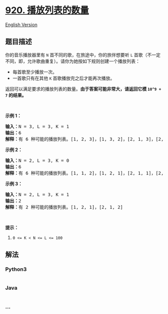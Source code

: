 # [920. 播放列表的数量](https://leetcode-cn.com/problems/number-of-music-playlists)

[English Version](https://github.com/yanglr/leetcode-ac/blob/master/assets/0900-0999/0920.Number%20of%20Music%20Playlists/README_EN.md)

## 题目描述

<!-- 这里写题目描述 -->

<p>你的音乐播放器里有&nbsp;<code>N</code>&nbsp;首不同的歌，在旅途中，你的旅伴想要听 <code>L</code>&nbsp;首歌（不一定不同，即，允许歌曲重复）。请你为她按如下规则创建一个播放列表：</p>

<ul>
	<li>每首歌至少播放一次。</li>
	<li>一首歌只有在其他 <code>K</code> 首歌播放完之后才能再次播放。</li>
</ul>

<p>返回可以满足要求的播放列表的数量。<strong>由于答案可能非常大，请返回它模&nbsp;<code>10^9 + 7</code>&nbsp;的结果。</strong></p>

<p>&nbsp;</p>

<p><strong>示例 1：</strong></p>

<pre><strong>输入：</strong>N = 3, L = 3, K = 1
<strong>输出：</strong>6
<strong>解释：</strong>有 6 种可能的播放列表。[1, 2, 3]，[1, 3, 2]，[2, 1, 3]，[2, 3, 1]，[3, 1, 2]，[3, 2, 1].
</pre>

<p><strong>示例 2：</strong></p>

<pre><strong>输入：</strong>N = 2, L = 3, K = 0
<strong>输出：</strong>6
<strong>解释：</strong>有 6 种可能的播放列表。[1, 1, 2]，[1, 2, 1]，[2, 1, 1]，[2, 2, 1]，[2, 1, 2]，[1, 2, 2]
</pre>

<p><strong>示例 3：</strong></p>

<pre><strong>输入：</strong>N = 2, L = 3, K = 1
<strong>输出：</strong>2
<strong>解释：</strong>有 2 种可能的播放列表。[1, 2, 1]，[2, 1, 2]
</pre>

<p>&nbsp;</p>

<p><strong>提示：</strong></p>

<ol>
	<li><code>0 &lt;= K &lt; N &lt;= L &lt;= 100</code></li>
</ol>


## 解法

<!-- 这里可写通用的实现逻辑 -->

<!-- tabs:start -->

### **Python3**

<!-- 这里可写当前语言的特殊实现逻辑 -->

```python

```

### **Java**

<!-- 这里可写当前语言的特殊实现逻辑 -->

```java

```

### **...**

```

```

<!-- tabs:end -->
